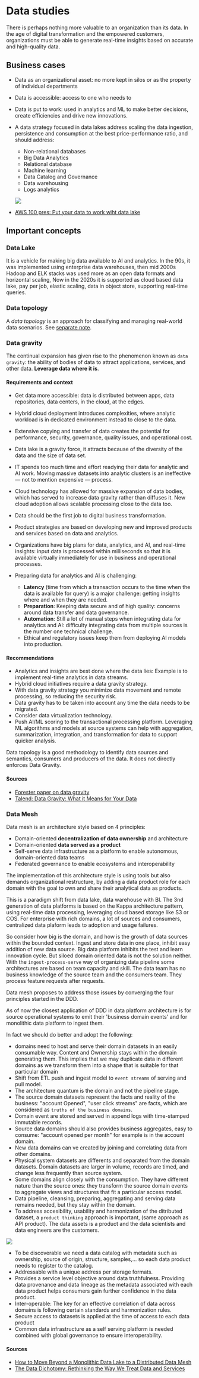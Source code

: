# Data studies

There is perhaps nothing more valuable to an organization than its data. In the age of digital transformation 
and the empowered customers, organizations must be able to generate real-time insights based on accurate and 
high-quality data.

## Business cases

* Data as an organizational asset: no more kept in silos or as the property of individual departments
* Data is accessible: access to one who needs to
* Data is put to work: used in analytics and ML to make better decisions, create efficiencies and drive new innovations.
* A data strategy focused in data lakes address scaling the data ingestion, persistence and consumption at the best price-performance ratio, and should address:

    * Non-relational databases
    * Big Data Analytics
    * Relational database
    * Machine learning
    * Data Catalog and Governance
    * Data warehousing
    * Logs analytics

    ![](./diagrams/data-strategy.drawio.png)

* [AWS 100 pres: Put your data to work wiht data lake](https://pages.awscloud.com/Put-Your-Data-to-Work-with-the-Best-of-Both-Data-Lakes-and-Purpose-Built-Data-Stores_2021_0925-ABD_OD.html)

## Important concepts

### Data Lake

It is a vehicle for making big data available to AI and analytics. In the 90s, it was implemented using enterprise data warehouses, then mid 2000s Hadoop and ELK stacks was used more as an open data formats and horizontal scaling,
Now in the 2020s  it is supported as cloud based data lake, pay per job, elastic scaling, data in object store, supporting real-time queries.

### Data topology

A *data topology* is an approach for classifying and managing real-world data scenarios. See [separate note](data-topology.md).

### Data gravity

The continual expansion has given rise to the phenomenon known as `data gravity`: the ability of bodies of data to attract applications, services, and other data. **Leverage data where it is**.

#### Requirements and context

* Get data more accessible: data is distributed between apps, data repositories, data centers, in the cloud, at the edges. 
* Hybrid cloud deployment introduces complexities, where analytic workload is in dedicated environment instead to close to the data.
* Extensive copying and transfer of data creates the potential for performance, security, governance, quality issues, and operational cost.
* Data lake is a gravity force, it attracts because of the diversity of the data and the size of data set.
* IT spends too much time and effort readying their data for analytic and AI work. Moving massive datasets into analytic clusters is an ineffective — not to mention expensive — process.
* Cloud technology has allowed for massive expansion of data bodies, which has served to increase data gravity rather than diffuses it. New cloud adoption allows scalable processing close to the data too.
* Data should be the first job to digital business transformation.
* Product strategies are based on developing new and improved products and services based on data and analytics.
* Organizations have big plans for data, analytics, and AI, and real-time insights: input data is processed within milliseconds so that it is available virtually immediately for use in business and operational processes.
* Preparing data for analytics and AI is challenging:

    * **Latency** (time from which a transaction occurs to the time when the data is available for query) is a major challenge: getting insights where and when they are needed.
    * **Preparation**: Keeping data secure and of high quality: concerns around data transfer and data governance.
    * **Automation**: Still a lot of manual steps when integrating data for analytics and AI: difficulty integrating data from multiple sources is the number one technical challenge.
    * Ethical and regulatory issues keep them from deploying AI models into production.

#### Recommendations

* Analytics and insights are best done where the data lies: Example is to implement real-time analytics in data streams.
* Hybrid cloud initiatives require a data gravity strategy.
* With data gravity strategy you minimize data movement and remote processing, so reducing the security risk.
* Data gravity has to be taken into account any time the data needs to be migrated.
* Consider data virtualization technology.
* Push AI/ML scoring to the transactional processing platform. Leveraging ML algorithms and models at source systems can help with aggregation, summarization, integration, and transformation for data to support quicker analysis.

Data topology is a good methodology to identify data sources and semantics, consumers and producers of the data. It does not directly enforces Data Gravity.

#### Sources

* [Forester paper on data gravity](https://www.ibm.com/downloads/cas/ZEOENRB1)
* [Talend: Data Gravity: What it Means for Your Data](https://www.talend.com/resources/what-is-data-gravity/)

### Data Mesh

Data mesh is an architecture style based on 4 principles:

* Domain-oriented **decentralization of data ownership** and architecture
* Domain-oriented **data served as a product**
* Self-serve data infrastructure as a platform to enable autonomous, domain-oriented data teams
* Federated governance to enable ecosystems and interoperability

The implementation of this architecture style is using tools but also demands organizational restructure, by adding
 a data product role for each domain with the goal to own and share their analytical data as products.

This is a paradigm shift from data lake, data warehouse with BI. The 3nd generation of data platforms is based on the Kappa architecture pattern, using
real-time data processing, leveraging cloud based storage like S3 or COS. For enterprise with rich domains, a lot of sources and consumers, 
centralized data plaform leads to adoption and usage failures. 

So consider how big is the domain, and how is the growth of data sources within the bounded context. Ingest and store data in one place, inhibit easy addition of new data source.
Big data platform inhibits the test and learn innovation cycle. But siloed domain oriented data is not the solution neither. 
With the `ingest-process-serve` way of organizing data pipeline some architectures are based on team capacity and skill. 
The data team has no business knowledge of the source team and the consumers team. They process feature requests after requests.

Data mesh proposes to address those issues by converging the four principles started in the DDD. 

As of now the closest application of DDD in data platform architecture is for source operational systems to emit their 'business domain events' and for monolithic data platform to ingest them.

In fact we should do better and adopt the following:

* domains need to host and serve their domain datasets in an easily consumable way. Content and Ownership stays within the domain generating them. 
This implies that we may duplicate data in different domains as we transform them into a shape that is suitable for that particular domain
* Shift from ETL push and ingest model to `event streams` of serving and pull model.
* The architecture quantum is the domain and not the pipeline stage.
* The source domain datasets represent the facts and reality of the business: "account Opened", "user click streams" are facts, 
which are considered as `truths of the business domains`. 
* Domain event are stored and served in append logs with time-stamped immutable records.
* Source data domains should also provides business aggregates, easy to consume: "account opened per month" for example is in the account domain.
* New data domains can ve created by joining and correlating data from other domains.
* Physical system datasets are differents and separated from the domain datasets. Domain datasets are larger in volume, records are timed, and change less frequently than source system.
* Some domains align closely with the consumption. They have different nature than the source ones: they transform the source domain events to aggregate views and structures that fit a particular access model.
* Data pipeline, cleansing, preparing, aggregating and serving data remains needed, but they stay within the domain. 
* To address accesibility, usability and harmonization of the ditributed dataset, a `product thinking` approach is important, (same approach as API product). The data assets is a product and the data scientists and data engineers are the customers.

![](./images/data-product.png)

* To be discoverable we need a data catalog with metadata such as ownership, source of origin, structure, samples,... so each data product needs to register to the catalog.
* Addressable with a unique address per storage formats. 
* Provides a service level objective around data truthfulness. Providing data provenance and data lineage as the metadata associated with each data product helps consumers gain further confidence in the data product.
* Inter-operable: The key for an effective correlation of data across domains is following certain standards and harmonization rules.
* Secure access to datasets is applied at the time of access to each data product
* Common data infrastructure as a self serving platform is needed combined with global governance to ensure interoperability.

#### Sources

 * [How to Move Beyond a Monolithic Data Lake to a Distributed Data Mesh](https://martinfowler.com/articles/data-monolith-to-mesh.html)
 * [The Data Dichotomy: Rethinking the Way We Treat Data and Services](https://www.confluent.io/blog/data-dichotomy-rethinking-the-way-we-treat-data-and-services)